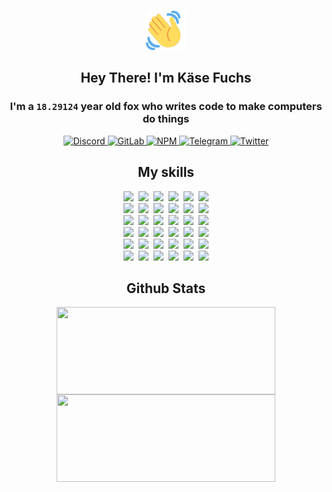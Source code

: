 <div><p align=center><img src=./resources/images/wave.gif width=64px height=64px></p><h2 align=center>Hey There! I'm Käse Fuchs</h2><h3 align=center>I'm a <code>18.29124</code> year old fox who writes code to make computers do things</h3><p align=center><a href=https://discord.com/users/507526681125322772><img alt=Discord src="https://img.shields.io/badge/Discord-5865F2?logo=discord&logoColor=white&style=flat-square#0c1fe87bee6f27a0c53f316fc6a70ab6"> </a><a href=https://gitlab.com/kasefuchs><img alt=GitLab src="https://img.shields.io/badge/GitLab-330F63?logo=gitlab&logoColor=white&style=flat-square#0c1fe87bee6f27a0c53f316fc6a70ab6"> </a><a href=https://npmjs.com/~kasefuchs><img alt=NPM src="https://img.shields.io/badge/NPM-CB3837?logo=npm&logoColor=white&style=flat-square#0c1fe87bee6f27a0c53f316fc6a70ab6"> </a><a href=https://t.me/kasefuchs><img alt=Telegram src="https://img.shields.io/badge/Telegram-2CA5E0?logo=telegram&logoColor=white&style=flat-square#0c1fe87bee6f27a0c53f316fc6a70ab6"> </a><a href=https://twitter.com/kasefuchs><img alt=Twitter src="https://img.shields.io/badge/Twitter-1DA1F2?logo=twitter&logoColor=white&style=flat-square#0c1fe87bee6f27a0c53f316fc6a70ab6"></a></p><h2 align=center>My skills</h2><p align=center><a href=https://aws.amazon.com/ ><picture><source srcset="https://skillicons.dev/icons?i=aws&theme=dark#0c1fe87bee6f27a0c53f316fc6a70ab6" media="(prefers-color-scheme: dark)"><source srcset="https://skillicons.dev/icons?i=aws&theme=light#0c1fe87bee6f27a0c53f316fc6a70ab6" media="(prefers-color-scheme: light), (prefers-color-scheme: no-preference)"><img src="https://skillicons.dev/icons?i=aws&theme=light#0c1fe87bee6f27a0c53f316fc6a70ab6"></picture></a>&nbsp;&nbsp;<a href=https://en.wikipedia.org/wiki/Bash_(Unix_shell)><picture><source srcset="https://skillicons.dev/icons?i=bash&theme=dark#0c1fe87bee6f27a0c53f316fc6a70ab6" media="(prefers-color-scheme: dark)"><source srcset="https://skillicons.dev/icons?i=bash&theme=light#0c1fe87bee6f27a0c53f316fc6a70ab6" media="(prefers-color-scheme: light), (prefers-color-scheme: no-preference)"><img src="https://skillicons.dev/icons?i=bash&theme=light#0c1fe87bee6f27a0c53f316fc6a70ab6"></picture></a>&nbsp;&nbsp;<a href=https://discord.com/developers/docs><picture><source srcset="https://skillicons.dev/icons?i=bots&theme=dark#0c1fe87bee6f27a0c53f316fc6a70ab6" media="(prefers-color-scheme: dark)"><source srcset="https://skillicons.dev/icons?i=bots&theme=light#0c1fe87bee6f27a0c53f316fc6a70ab6" media="(prefers-color-scheme: light), (prefers-color-scheme: no-preference)"><img src="https://skillicons.dev/icons?i=bots&theme=light#0c1fe87bee6f27a0c53f316fc6a70ab6"></picture></a>&nbsp;&nbsp;<a href=https://www.cloudflare.com/ ><picture><source srcset="https://skillicons.dev/icons?i=cloudflare&theme=dark#0c1fe87bee6f27a0c53f316fc6a70ab6" media="(prefers-color-scheme: dark)"><source srcset="https://skillicons.dev/icons?i=cloudflare&theme=light#0c1fe87bee6f27a0c53f316fc6a70ab6" media="(prefers-color-scheme: light), (prefers-color-scheme: no-preference)"><img src="https://skillicons.dev/icons?i=cloudflare&theme=light#0c1fe87bee6f27a0c53f316fc6a70ab6"></picture></a>&nbsp;&nbsp;<a href=https://en.wikipedia.org/wiki/CSS><picture><source srcset="https://skillicons.dev/icons?i=css&theme=dark#0c1fe87bee6f27a0c53f316fc6a70ab6" media="(prefers-color-scheme: dark)"><source srcset="https://skillicons.dev/icons?i=css&theme=light#0c1fe87bee6f27a0c53f316fc6a70ab6" media="(prefers-color-scheme: light), (prefers-color-scheme: no-preference)"><img src="https://skillicons.dev/icons?i=css&theme=light#0c1fe87bee6f27a0c53f316fc6a70ab6"></picture></a>&nbsp;&nbsp;<a href=https://www.docker.com/ ><picture><source srcset="https://skillicons.dev/icons?i=docker&theme=dark#0c1fe87bee6f27a0c53f316fc6a70ab6" media="(prefers-color-scheme: dark)"><source srcset="https://skillicons.dev/icons?i=docker&theme=light#0c1fe87bee6f27a0c53f316fc6a70ab6" media="(prefers-color-scheme: light), (prefers-color-scheme: no-preference)"><img src="https://skillicons.dev/icons?i=docker&theme=light#0c1fe87bee6f27a0c53f316fc6a70ab6"></picture></a><br><a href=https://www.electronjs.org/ ><picture><source srcset="https://skillicons.dev/icons?i=electron&theme=dark#0c1fe87bee6f27a0c53f316fc6a70ab6" media="(prefers-color-scheme: dark)"><source srcset="https://skillicons.dev/icons?i=electron&theme=light#0c1fe87bee6f27a0c53f316fc6a70ab6" media="(prefers-color-scheme: light), (prefers-color-scheme: no-preference)"><img src="https://skillicons.dev/icons?i=electron&theme=light#0c1fe87bee6f27a0c53f316fc6a70ab6"></picture></a>&nbsp;&nbsp;<a href=https://expressjs.com/ ><picture><source srcset="https://skillicons.dev/icons?i=express&theme=dark#0c1fe87bee6f27a0c53f316fc6a70ab6" media="(prefers-color-scheme: dark)"><source srcset="https://skillicons.dev/icons?i=express&theme=light#0c1fe87bee6f27a0c53f316fc6a70ab6" media="(prefers-color-scheme: light), (prefers-color-scheme: no-preference)"><img src="https://skillicons.dev/icons?i=express&theme=light#0c1fe87bee6f27a0c53f316fc6a70ab6"></picture></a>&nbsp;&nbsp;<a href=https://www.figma.com/ ><picture><source srcset="https://skillicons.dev/icons?i=figma&theme=dark#0c1fe87bee6f27a0c53f316fc6a70ab6" media="(prefers-color-scheme: dark)"><source srcset="https://skillicons.dev/icons?i=figma&theme=light#0c1fe87bee6f27a0c53f316fc6a70ab6" media="(prefers-color-scheme: light), (prefers-color-scheme: no-preference)"><img src="https://skillicons.dev/icons?i=figma&theme=light#0c1fe87bee6f27a0c53f316fc6a70ab6"></picture></a>&nbsp;&nbsp;<a href=https://firebase.google.com/ ><picture><source srcset="https://skillicons.dev/icons?i=firebase&theme=dark#0c1fe87bee6f27a0c53f316fc6a70ab6" media="(prefers-color-scheme: dark)"><source srcset="https://skillicons.dev/icons?i=firebase&theme=light#0c1fe87bee6f27a0c53f316fc6a70ab6" media="(prefers-color-scheme: light), (prefers-color-scheme: no-preference)"><img src="https://skillicons.dev/icons?i=firebase&theme=light#0c1fe87bee6f27a0c53f316fc6a70ab6"></picture></a>&nbsp;&nbsp;<a href=https://flask.palletsprojects.com/ ><picture><source srcset="https://skillicons.dev/icons?i=flask&theme=dark#0c1fe87bee6f27a0c53f316fc6a70ab6" media="(prefers-color-scheme: dark)"><source srcset="https://skillicons.dev/icons?i=flask&theme=light#0c1fe87bee6f27a0c53f316fc6a70ab6" media="(prefers-color-scheme: light), (prefers-color-scheme: no-preference)"><img src="https://skillicons.dev/icons?i=flask&theme=light#0c1fe87bee6f27a0c53f316fc6a70ab6"></picture></a>&nbsp;&nbsp;<a href=https://cloud.google.com/ ><picture><source srcset="https://skillicons.dev/icons?i=gcp&theme=dark#0c1fe87bee6f27a0c53f316fc6a70ab6" media="(prefers-color-scheme: dark)"><source srcset="https://skillicons.dev/icons?i=gcp&theme=light#0c1fe87bee6f27a0c53f316fc6a70ab6" media="(prefers-color-scheme: light), (prefers-color-scheme: no-preference)"><img src="https://skillicons.dev/icons?i=gcp&theme=light#0c1fe87bee6f27a0c53f316fc6a70ab6"></picture></a><br><a href=https://git-scm.com/ ><picture><source srcset="https://skillicons.dev/icons?i=git&theme=dark#0c1fe87bee6f27a0c53f316fc6a70ab6" media="(prefers-color-scheme: dark)"><source srcset="https://skillicons.dev/icons?i=git&theme=light#0c1fe87bee6f27a0c53f316fc6a70ab6" media="(prefers-color-scheme: light), (prefers-color-scheme: no-preference)"><img src="https://skillicons.dev/icons?i=git&theme=light#0c1fe87bee6f27a0c53f316fc6a70ab6"></picture></a>&nbsp;&nbsp;<a href=https://github.com/ ><picture><source srcset="https://skillicons.dev/icons?i=github&theme=dark#0c1fe87bee6f27a0c53f316fc6a70ab6" media="(prefers-color-scheme: dark)"><source srcset="https://skillicons.dev/icons?i=github&theme=light#0c1fe87bee6f27a0c53f316fc6a70ab6" media="(prefers-color-scheme: light), (prefers-color-scheme: no-preference)"><img src="https://skillicons.dev/icons?i=github&theme=light#0c1fe87bee6f27a0c53f316fc6a70ab6"></picture></a>&nbsp;&nbsp;<a href=https://gitlab.com/ ><picture><source srcset="https://skillicons.dev/icons?i=gitlab&theme=dark#0c1fe87bee6f27a0c53f316fc6a70ab6" media="(prefers-color-scheme: dark)"><source srcset="https://skillicons.dev/icons?i=gitlab&theme=light#0c1fe87bee6f27a0c53f316fc6a70ab6" media="(prefers-color-scheme: light), (prefers-color-scheme: no-preference)"><img src="https://skillicons.dev/icons?i=gitlab&theme=light#0c1fe87bee6f27a0c53f316fc6a70ab6"></picture></a>&nbsp;&nbsp;<a href=https://www.heroku.com/ ><picture><source srcset="https://skillicons.dev/icons?i=heroku&theme=dark#0c1fe87bee6f27a0c53f316fc6a70ab6" media="(prefers-color-scheme: dark)"><source srcset="https://skillicons.dev/icons?i=heroku&theme=light#0c1fe87bee6f27a0c53f316fc6a70ab6" media="(prefers-color-scheme: light), (prefers-color-scheme: no-preference)"><img src="https://skillicons.dev/icons?i=heroku&theme=light#0c1fe87bee6f27a0c53f316fc6a70ab6"></picture></a>&nbsp;&nbsp;<a href=https://en.wikipedia.org/wiki/HTML><picture><source srcset="https://skillicons.dev/icons?i=html&theme=dark#0c1fe87bee6f27a0c53f316fc6a70ab6" media="(prefers-color-scheme: dark)"><source srcset="https://skillicons.dev/icons?i=html&theme=light#0c1fe87bee6f27a0c53f316fc6a70ab6" media="(prefers-color-scheme: light), (prefers-color-scheme: no-preference)"><img src="https://skillicons.dev/icons?i=html&theme=light#0c1fe87bee6f27a0c53f316fc6a70ab6"></picture></a>&nbsp;&nbsp;<a href=https://en.wikipedia.org/wiki/JavaScript><picture><source srcset="https://skillicons.dev/icons?i=js&theme=dark#0c1fe87bee6f27a0c53f316fc6a70ab6" media="(prefers-color-scheme: dark)"><source srcset="https://skillicons.dev/icons?i=js&theme=light#0c1fe87bee6f27a0c53f316fc6a70ab6" media="(prefers-color-scheme: light), (prefers-color-scheme: no-preference)"><img src="https://skillicons.dev/icons?i=js&theme=light#0c1fe87bee6f27a0c53f316fc6a70ab6"></picture></a><br><a href=https://en.wikipedia.org/wiki/Linux><picture><source srcset="https://skillicons.dev/icons?i=linux&theme=dark#0c1fe87bee6f27a0c53f316fc6a70ab6" media="(prefers-color-scheme: dark)"><source srcset="https://skillicons.dev/icons?i=linux&theme=light#0c1fe87bee6f27a0c53f316fc6a70ab6" media="(prefers-color-scheme: light), (prefers-color-scheme: no-preference)"><img src="https://skillicons.dev/icons?i=linux&theme=light#0c1fe87bee6f27a0c53f316fc6a70ab6"></picture></a>&nbsp;&nbsp;<a href=https://mui.com/ ><picture><source srcset="https://skillicons.dev/icons?i=materialui&theme=dark#0c1fe87bee6f27a0c53f316fc6a70ab6" media="(prefers-color-scheme: dark)"><source srcset="https://skillicons.dev/icons?i=materialui&theme=light#0c1fe87bee6f27a0c53f316fc6a70ab6" media="(prefers-color-scheme: light), (prefers-color-scheme: no-preference)"><img src="https://skillicons.dev/icons?i=materialui&theme=light#0c1fe87bee6f27a0c53f316fc6a70ab6"></picture></a>&nbsp;&nbsp;<a href=https://en.wikipedia.org/wiki/Markdown><picture><source srcset="https://skillicons.dev/icons?i=md&theme=dark#0c1fe87bee6f27a0c53f316fc6a70ab6" media="(prefers-color-scheme: dark)"><source srcset="https://skillicons.dev/icons?i=md&theme=light#0c1fe87bee6f27a0c53f316fc6a70ab6" media="(prefers-color-scheme: light), (prefers-color-scheme: no-preference)"><img src="https://skillicons.dev/icons?i=md&theme=light#0c1fe87bee6f27a0c53f316fc6a70ab6"></picture></a>&nbsp;&nbsp;<a href=https://www.mongodb.com/ ><picture><source srcset="https://skillicons.dev/icons?i=mongodb&theme=dark#0c1fe87bee6f27a0c53f316fc6a70ab6" media="(prefers-color-scheme: dark)"><source srcset="https://skillicons.dev/icons?i=mongodb&theme=light#0c1fe87bee6f27a0c53f316fc6a70ab6" media="(prefers-color-scheme: light), (prefers-color-scheme: no-preference)"><img src="https://skillicons.dev/icons?i=mongodb&theme=light#0c1fe87bee6f27a0c53f316fc6a70ab6"></picture></a>&nbsp;&nbsp;<a href=https://www.mysql.com/ ><picture><source srcset="https://skillicons.dev/icons?i=mysql&theme=dark#0c1fe87bee6f27a0c53f316fc6a70ab6" media="(prefers-color-scheme: dark)"><source srcset="https://skillicons.dev/icons?i=mysql&theme=light#0c1fe87bee6f27a0c53f316fc6a70ab6" media="(prefers-color-scheme: light), (prefers-color-scheme: no-preference)"><img src="https://skillicons.dev/icons?i=mysql&theme=light#0c1fe87bee6f27a0c53f316fc6a70ab6"></picture></a>&nbsp;&nbsp;<a href=https://nextjs.org/ ><picture><source srcset="https://skillicons.dev/icons?i=nextjs&theme=dark#0c1fe87bee6f27a0c53f316fc6a70ab6" media="(prefers-color-scheme: dark)"><source srcset="https://skillicons.dev/icons?i=nextjs&theme=light#0c1fe87bee6f27a0c53f316fc6a70ab6" media="(prefers-color-scheme: light), (prefers-color-scheme: no-preference)"><img src="https://skillicons.dev/icons?i=nextjs&theme=light#0c1fe87bee6f27a0c53f316fc6a70ab6"></picture></a><br><a href=https://nodejs.org/en/ ><picture><source srcset="https://skillicons.dev/icons?i=nodejs&theme=dark#0c1fe87bee6f27a0c53f316fc6a70ab6" media="(prefers-color-scheme: dark)"><source srcset="https://skillicons.dev/icons?i=nodejs&theme=light#0c1fe87bee6f27a0c53f316fc6a70ab6" media="(prefers-color-scheme: light), (prefers-color-scheme: no-preference)"><img src="https://skillicons.dev/icons?i=nodejs&theme=light#0c1fe87bee6f27a0c53f316fc6a70ab6"></picture></a>&nbsp;&nbsp;<a href=https://www.postgresql.org/ ><picture><source srcset="https://skillicons.dev/icons?i=postgres&theme=dark#0c1fe87bee6f27a0c53f316fc6a70ab6" media="(prefers-color-scheme: dark)"><source srcset="https://skillicons.dev/icons?i=postgres&theme=light#0c1fe87bee6f27a0c53f316fc6a70ab6" media="(prefers-color-scheme: light), (prefers-color-scheme: no-preference)"><img src="https://skillicons.dev/icons?i=postgres&theme=light#0c1fe87bee6f27a0c53f316fc6a70ab6"></picture></a>&nbsp;&nbsp;<a href=https://learn.microsoft.com/en-us/powershell/ ><picture><source srcset="https://skillicons.dev/icons?i=powershell&theme=dark#0c1fe87bee6f27a0c53f316fc6a70ab6" media="(prefers-color-scheme: dark)"><source srcset="https://skillicons.dev/icons?i=powershell&theme=light#0c1fe87bee6f27a0c53f316fc6a70ab6" media="(prefers-color-scheme: light), (prefers-color-scheme: no-preference)"><img src="https://skillicons.dev/icons?i=powershell&theme=light#0c1fe87bee6f27a0c53f316fc6a70ab6"></picture></a>&nbsp;&nbsp;<a href=https://www.python.org/ ><picture><source srcset="https://skillicons.dev/icons?i=py&theme=dark#0c1fe87bee6f27a0c53f316fc6a70ab6" media="(prefers-color-scheme: dark)"><source srcset="https://skillicons.dev/icons?i=py&theme=light#0c1fe87bee6f27a0c53f316fc6a70ab6" media="(prefers-color-scheme: light), (prefers-color-scheme: no-preference)"><img src="https://skillicons.dev/icons?i=py&theme=light#0c1fe87bee6f27a0c53f316fc6a70ab6"></picture></a>&nbsp;&nbsp;<a href=https://www.raspberrypi.org/ ><picture><source srcset="https://skillicons.dev/icons?i=raspberrypi&theme=dark#0c1fe87bee6f27a0c53f316fc6a70ab6" media="(prefers-color-scheme: dark)"><source srcset="https://skillicons.dev/icons?i=raspberrypi&theme=light#0c1fe87bee6f27a0c53f316fc6a70ab6" media="(prefers-color-scheme: light), (prefers-color-scheme: no-preference)"><img src="https://skillicons.dev/icons?i=raspberrypi&theme=light#0c1fe87bee6f27a0c53f316fc6a70ab6"></picture></a>&nbsp;&nbsp;<a href=https://reactjs.org/ ><picture><source srcset="https://skillicons.dev/icons?i=react&theme=dark#0c1fe87bee6f27a0c53f316fc6a70ab6" media="(prefers-color-scheme: dark)"><source srcset="https://skillicons.dev/icons?i=react&theme=light#0c1fe87bee6f27a0c53f316fc6a70ab6" media="(prefers-color-scheme: light), (prefers-color-scheme: no-preference)"><img src="https://skillicons.dev/icons?i=react&theme=light#0c1fe87bee6f27a0c53f316fc6a70ab6"></picture></a><br><a href=https://redux.js.org/ ><picture><source srcset="https://skillicons.dev/icons?i=redux&theme=dark#0c1fe87bee6f27a0c53f316fc6a70ab6" media="(prefers-color-scheme: dark)"><source srcset="https://skillicons.dev/icons?i=redux&theme=light#0c1fe87bee6f27a0c53f316fc6a70ab6" media="(prefers-color-scheme: light), (prefers-color-scheme: no-preference)"><img src="https://skillicons.dev/icons?i=redux&theme=light#0c1fe87bee6f27a0c53f316fc6a70ab6"></picture></a>&nbsp;&nbsp;<a href=https://en.wikipedia.org/wiki/Regular_expression><picture><source srcset="https://skillicons.dev/icons?i=regex&theme=dark#0c1fe87bee6f27a0c53f316fc6a70ab6" media="(prefers-color-scheme: dark)"><source srcset="https://skillicons.dev/icons?i=regex&theme=light#0c1fe87bee6f27a0c53f316fc6a70ab6" media="(prefers-color-scheme: light), (prefers-color-scheme: no-preference)"><img src="https://skillicons.dev/icons?i=regex&theme=light#0c1fe87bee6f27a0c53f316fc6a70ab6"></picture></a>&nbsp;&nbsp;<a href=https://en.wikipedia.org/wiki/Sass_(stylesheet_language)><picture><source srcset="https://skillicons.dev/icons?i=sass&theme=dark#0c1fe87bee6f27a0c53f316fc6a70ab6" media="(prefers-color-scheme: dark)"><source srcset="https://skillicons.dev/icons?i=sass&theme=light#0c1fe87bee6f27a0c53f316fc6a70ab6" media="(prefers-color-scheme: light), (prefers-color-scheme: no-preference)"><img src="https://skillicons.dev/icons?i=sass&theme=light#0c1fe87bee6f27a0c53f316fc6a70ab6"></picture></a>&nbsp;&nbsp;<a href=https://www.typescriptlang.org/ ><picture><source srcset="https://skillicons.dev/icons?i=ts&theme=dark#0c1fe87bee6f27a0c53f316fc6a70ab6" media="(prefers-color-scheme: dark)"><source srcset="https://skillicons.dev/icons?i=ts&theme=light#0c1fe87bee6f27a0c53f316fc6a70ab6" media="(prefers-color-scheme: light), (prefers-color-scheme: no-preference)"><img src="https://skillicons.dev/icons?i=ts&theme=light#0c1fe87bee6f27a0c53f316fc6a70ab6"></picture></a>&nbsp;&nbsp;<a href=https://unity.com/ ><picture><source srcset="https://skillicons.dev/icons?i=unity&theme=dark#0c1fe87bee6f27a0c53f316fc6a70ab6" media="(prefers-color-scheme: dark)"><source srcset="https://skillicons.dev/icons?i=unity&theme=light#0c1fe87bee6f27a0c53f316fc6a70ab6" media="(prefers-color-scheme: light), (prefers-color-scheme: no-preference)"><img src="https://skillicons.dev/icons?i=unity&theme=light#0c1fe87bee6f27a0c53f316fc6a70ab6"></picture></a>&nbsp;&nbsp;<a href=https://workers.cloudflare.com/ ><picture><source srcset="https://skillicons.dev/icons?i=workers&theme=dark#0c1fe87bee6f27a0c53f316fc6a70ab6" media="(prefers-color-scheme: dark)"><source srcset="https://skillicons.dev/icons?i=workers&theme=light#0c1fe87bee6f27a0c53f316fc6a70ab6" media="(prefers-color-scheme: light), (prefers-color-scheme: no-preference)"><img src="https://skillicons.dev/icons?i=workers&theme=light#0c1fe87bee6f27a0c53f316fc6a70ab6"></picture></a><br></p><h2 align=center>Github Stats</h2><p align=center><picture><source srcset="https://github-readme-stats-kasefuchs.vercel.app/api/?count_private=true&hide_border=true&hide_rank=true&line_height=20&hide_title=true&username=Kasefuchs&theme=dark#0c1fe87bee6f27a0c53f316fc6a70ab6" media="(prefers-color-scheme: dark)"><source srcset="https://github-readme-stats-kasefuchs.vercel.app/api/?count_private=true&hide_border=true&hide_rank=true&line_height=20&hide_title=true&username=Kasefuchs&theme=light#0c1fe87bee6f27a0c53f316fc6a70ab6" media="(prefers-color-scheme: light), (prefers-color-scheme: no-preference)"><img align=middle width=350 height=140 src="https://github-readme-stats-kasefuchs.vercel.app/api/?count_private=true&hide_border=true&hide_rank=true&line_height=20&hide_title=true&username=Kasefuchs&theme=light#0c1fe87bee6f27a0c53f316fc6a70ab6"></picture><picture><source srcset="https://github-readme-stats-kasefuchs.vercel.app/api/top-langs/?count_private=true&hide_border=true&layout=compact&username=Kasefuchs&theme=dark#0c1fe87bee6f27a0c53f316fc6a70ab6" media="(prefers-color-scheme: dark)"><source srcset="https://github-readme-stats-kasefuchs.vercel.app/api/top-langs/?count_private=true&hide_border=true&layout=compact&username=Kasefuchs&theme=light#0c1fe87bee6f27a0c53f316fc6a70ab6" media="(prefers-color-scheme: light), (prefers-color-scheme: no-preference)"><img align=middle width=350 height=140 src="https://github-readme-stats-kasefuchs.vercel.app/api/top-langs/?count_private=true&hide_border=true&layout=compact&username=Kasefuchs&theme=light#0c1fe87bee6f27a0c53f316fc6a70ab6"></picture></p><img src="https://hit.yhype.me/github/profile?user_id=64592097#0c1fe87bee6f27a0c53f316fc6a70ab6" alt=""></div>